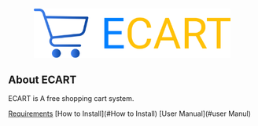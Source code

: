 <p align="center"><img src="https://raw.githubusercontent.com/GeorgeT01/ecart/master/redmecontent/ecart-banner.svg" width="400"></p>


## About ECART

ECART is A free shopping cart system.

[Requirements](#Requirements)
[How to Install](#How to Install)
[User Manual](#user Manul)
